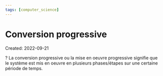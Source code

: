 ```yaml
---
tags: [computer_science] 
---
```

# Conversion progressive
Created: 2022-09-21

?
La conversion progressive ou la mise en oeuvre progressive signifie que le système est mis en oeuvre en plusieurs phases/étapes sur une certaine période de temps.
<!--SR:!2022-09-25,3,250-->